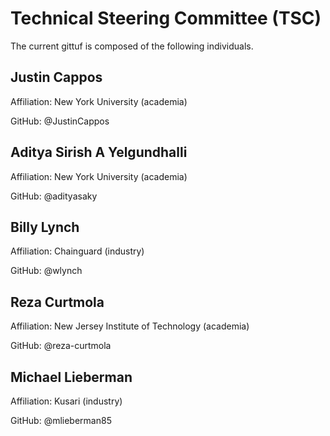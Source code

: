 # Technical Steering Committee (TSC)

The current gittuf is composed of the following individuals.

## Justin Cappos

Affiliation: New York University (academia)

GitHub: @JustinCappos

## Aditya Sirish A Yelgundhalli

Affiliation: New York University (academia)

GitHub: @adityasaky

## Billy Lynch

Affiliation: Chainguard (industry)

GitHub: @wlynch

## Reza Curtmola

Affiliation: New Jersey Institute of Technology (academia)

GitHub: @reza-curtmola

## Michael Lieberman

Affiliation: Kusari (industry)

GitHub: @mlieberman85
